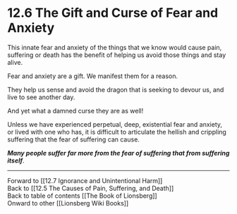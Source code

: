 # 12.6 The Gift and Curse of Fear and Anxiety

This innate fear and anxiety of the things that we know would cause pain, suffering or death has the benefit of helping us avoid those things and stay alive.

Fear and anxiety are a gift. We manifest them for a reason.

They help us sense and avoid the dragon that is seeking to devour us, and live to see another day.

And yet what a damned curse they are as well!

Unless we have experienced perpetual, deep, existential fear and anxiety, or lived with one who has, it is difficult to articulate the hellish and crippling suffering that the fear of suffering can cause.

***Many people suffer far more from the fear of suffering that from suffering itself***.

___

Forward to [[12.7 Ignorance and Unintentional Harm]]  
Back to [[12.5 The Causes of Pain, Suffering, and Death]]  
Back to table of contents [[The Book of Lionsberg]]  
Onward to other [[Lionsberg Wiki Books]]  

